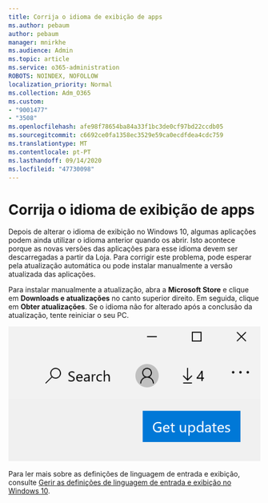 ```yaml
---
title: Corrija o idioma de exibição de apps
ms.author: pebaum
author: pebaum
manager: mnirkhe
ms.audience: Admin
ms.topic: article
ms.service: o365-administration
ROBOTS: NOINDEX, NOFOLLOW
localization_priority: Normal
ms.collection: Adm_O365
ms.custom:
- "9001477"
- "3508"
ms.openlocfilehash: afe98f78654ba84a33f1bc3de0cf97bd22ccdb05
ms.sourcegitcommit: c6692ce0fa1358ec3529e59ca0ecdfdea4cdc759
ms.translationtype: MT
ms.contentlocale: pt-PT
ms.lasthandoff: 09/14/2020
ms.locfileid: "47730098"
---
```

# <a name="fix-the-display-language-of-apps"></a>Corrija o idioma de exibição de apps

Depois de alterar o idioma de exibição no Windows 10, algumas aplicações podem ainda utilizar o idioma anterior quando os abrir. Isto acontece porque as novas versões das aplicações para esse idioma devem ser descarregadas a partir da Loja. Para corrigir este problema, pode esperar pela atualização automática ou pode instalar manualmente a versão atualizada das aplicações.

Para instalar manualmente a atualização, abra a **Microsoft Store** e clique em **Downloads e atualizações** no canto superior direito. Em seguida, clique em **Obter atualizações**. Se o idioma não for alterado após a conclusão da atualização, tente reiniciar o seu PC.

![Receba atualizações.](media/get-updates.png)

Para ler mais sobre as definições de linguagem de entrada e exibição, consulte [Gerir as definições de linguagem de entrada e exibição no Windows 10](https://support.microsoft.com/help/4027670/windows-10-add-and-switch-input-and-display-language-preferences).
